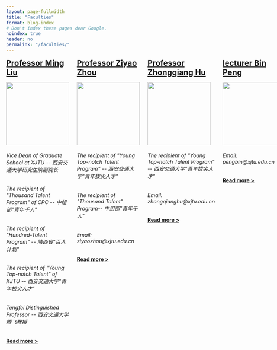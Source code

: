 ```yaml
---
layout: page-fullwidth
title: "Faculties"
format: blog-index
# Don't index these pages dear Google.
noindex: true
header: no
permalink: "/faculties/"
---
```


<div class="row">
	<div class="medium-12 columns t30">
    <div class="row">
		<!--{% include _pagination.html %}-->
        <div class="small-12 columes b60">
            <!--<p class="subheadline">
             <span class="subheader">Bio Sketch</span>
            </p>-->
            <h2 style="margin:0px;"><a href="/mingliu/">Professor Ming Liu</a></h2>
            <p>
<a href="/mingliu/" title="Prof.M.Liu"><img src="{{ site.urlimg }}mliucube.png" class="alignleft" width="170" height="170"></a>
<h6>Vice Dean of Graduate School at XJTU -- 西安交通大学研究生院副院长</h6>
<h6>The recipient of "Thousand Talent Program"  of CPC   -- 中组部"青年千人"</h6>
 <h6>The recipient of "Hundred-Talent Program" -- 陕西省"百人计划"</h6>
<h6>The recipient of "Young Top-notch Talent" of XJTU  -- 西安交通大学"青年拔尖人才"</h6>
<h6>Tengfei Distinguished Professor   -- 西安交通大学腾飞教授</h6>
<a href="/mingliu/" title="Prof.M.Liu"><strong>Read more&nbsp;></strong></a>
            </p>
	</div>
    </div><!-- /.medium-7.columns -->
    <div class="row">
		<!--{% include _pagination.html %}-->
        <div class="small-12 columes b60">
            <!--<p class="subheadline">
             <span class="subheader">Bio Sketch</span>
            </p>-->
            <h2 style="margin:0px;"><a href="/ziyaozhou/">Professor Ziyao Zhou</a></h2>
            <p>
<a href="/ziyaozhou/" title="Prof.Z.Zhou"><img src="{{ site.urlimg }}zyzcube.png" class="alignleft" width="170" height="170"></a>
<!--<h6>Professor of Elelcronic Enginnering School at Xi'an Jiaotong University</h6>-->
<h6>The recipient of "Young Top-notch Talent Program" -- 西安交通大学"青年拔尖人才"</h6>
<h6>The recipient of "Thousand Talent" Program-- 中组部"青年千人"</h6>
<h6>Email: ziyaozhou@xjtu.edu.cn</h6>
                <a href="/ziyaozhou/" title="Prof.Z.Zhou"><strong>Read more&nbsp;></strong></a>
            </p>
	</div>
    </div><!-- /.medium-7.columns -->
<div class="row">
		<!--{% include _pagination.html %}-->
        <div class="small-12 columes b60">
            <!--<p class="subheadline">
             <span class="subheader">Bio Sketch</span>
            </p>-->
            <h2 style="margin:0px;"><a href="/zhongqianghu/">Professor Zhongqiang Hu</a></h2>
            <p>
            
<a href="/zhongqianghu/" title="Prof.Z.Hu"><img src="{{ site.urlimg }}hzqcube.png" class="alignleft" width="170" height="170"></a>
<!--<h6>Professor of Elelcronic Enginnering School at Xi'an Jiaotong University</h6>-->
<h6>The recipient of "Young Top-notch Talent Program" -- 西安交通大学"青年拔尖人才"</h6>
<h6>Email: zhongqianghu@xjtu.edu.cn</h6>
                <a href="/zhongqianghu/" title="Prof.Z.Hu"><strong>Read more&nbsp;></strong></a>
            </p>
	</div>
    </div><!-- /.medium-7.columns -->
    <div class="row">
		<!--{% include _pagination.html %}-->
        <div class="small-12 columes b60">
            <!--<p class="subheadline">
             <span class="subheader">Bio Sketch</span>
            </p>-->
            <h2 style="margin:0px;"><a href="/binpeng/">lecturer Bin Peng</a></h2>
            <p>
<a href="/binpeng/" title="Lecturer B.Peng"><img src="{{ site.urlimg }}bpcube.png" class="alignleft" width="170" height="170"></a>
<!--<h6>Lecturer of Elelcronic Enginnering School at Xi'an Jiaotong University</h6>-->
<h6>Email: pengbin@xjtu.edu.cn</h6>
                <a href="/binpeng/" title="Lecturer B.Peng"><strong>Read more&nbsp;></strong></a>
            </p>
            </div>
	</div>
    </div><!-- /.medium-7.columns -->
</div><!-- /.row -->